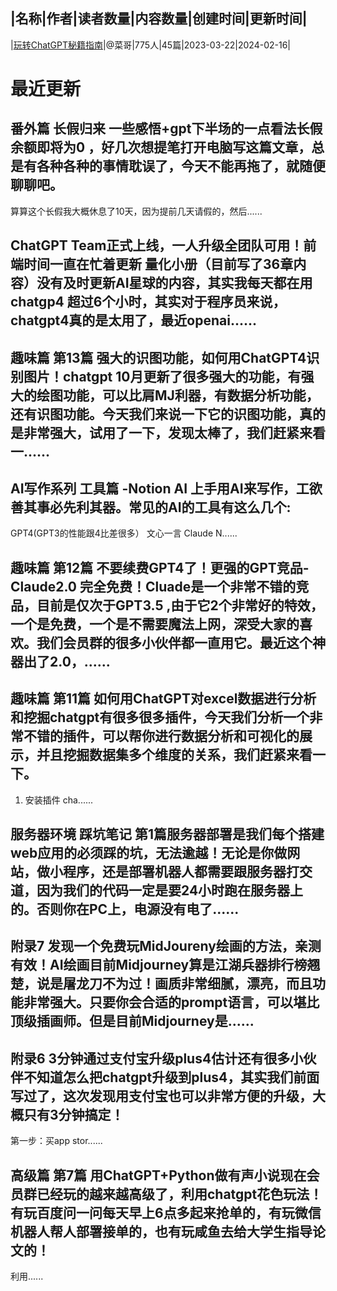 |名称|作者|读者数量|内容数量|创建时间|更新时间|
---
|[玩转ChatGPT秘籍指南](https://xiaobot.net/p/chatgpt_v5?refer=0b133df9-27dc-423b-8101-639049001c13)|@菜哥|775人|45篇|2023-03-22|2024-02-16|

# 最近更新
## 番外篇 长假归来 一些感悟+gpt下半场的一点看法长假余额即将为0 ，好几次想提笔打开电脑写这篇文章，总是有各种各种的事情耽误了，今天不能再拖了，就随便聊聊吧。

算算这个长假我大概休息了10天，因为提前几天请假的，然后......
## ChatGPT Team正式上线，一人升级全团队可用！前端时间一直在忙着更新 量化小册（目前写了36章内容）没有及时更新AI星球的内容，其实我每天都在用chatgp4 超过6个小时，其实对于程序员来说，chatgpt4真的是太用了，最近openai......
## 趣味篇 第13篇 强大的识图功能，如何用ChatGPT4识别图片！chatgpt 10月更新了很多强大的功能，有强大的绘图功能，可以比肩MJ利器，有数据分析功能，还有识图功能。今天我们来说一下它的识图功能，真的是非常强大，试用了一下，发现太棒了，我们赶紧来看一......
## AI写作系列 工具篇 -Notion AI 上手用AI来写作，工欲善其事必先利其器。常见的AI的工具有这么几个:

GPT4(GPT3的性能跟4比差很多）
文心一言
Claude
N......
## 趣味篇 第12篇 不要续费GPT4了！更强的GPT竞品-Claude2.0 完全免费！Cluade是一个非常不错的竞品，目前是仅次于GPT3.5 ,由于它2个非常好的特效，一个是免费，一个是不需要魔法上网，深受大家的喜欢。我们会员群的很多小伙伴都一直用它。最近这个神器出了2.0，......
## 趣味篇 第11篇 如何用ChatGPT对excel数据进行分析和挖掘chatgpt有很多很多插件，今天我们分析一个非常不错的插件，可以帮你进行数据分析和可视化的展示，并且挖掘数据集多个维度的关系，我们赶紧来看一下。
1. 安装插件
cha......
## 服务器环境 踩坑笔记 第1篇服务器部署是我们每个搭建web应用的必须踩的坑，无法逾越！无论是你做网站，做小程序，还是部署机器人都需要跟服务器打交道，因为我们的代码一定是要24小时跑在服务器上的。否则你在PC上，电源没有电了......
## 附录7 发现一个免费玩MidJoureny绘画的方法，亲测有效！AI绘画目前Midjourney算是江湖兵器排行榜翘楚，说是屠龙刀不为过！画质非常细腻，漂亮，而且功能非常强大。只要你会合适的prompt语言，可以堪比顶级插画师。但是目前Midjourney是......
## 附录6  3分钟通过支付宝升级plus4估计还有很多小伙伴不知道怎么把chatgpt升级到plus4，其实我们前面写过了，这次发现用支付宝也可以非常方便的升级，大概只有3分钟搞定！

第一步：买app stor......
## 高级篇 第7篇 用ChatGPT+Python做有声小说现在会员群已经玩的越来越高级了，利用chatgpt花色玩法！有玩百度问一问每天早上6点多起来抢单的，有玩微信机器人帮人部署接单的，也有玩咸鱼去给大学生指导论文的！

利用......


